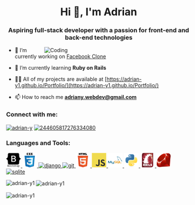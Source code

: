 <h1 align="center">Hi 👋, I'm Adrian</h1>
<h3 align="center">Aspiring full-stack developer with a passion for front-end and back-end technologies</h3>
<img align="right" alt="Coding" width="400" src="https://media2.giphy.com/media/v1.Y2lkPTc5MGI3NjExZTcxNzM4N2ZmMjlhOGM1Y2VkZWM2NDM2YmM4NjJmMTgwYTkzNGVkZSZlcD12MV9pbnRlcm5hbF9naWZzX2dpZklkJmN0PWc/qgQUggAC3Pfv687qPC/giphy.gif">

<!--- <p align="left"> <img src="https://komarev.com/ghpvc/?username=adrian-y1&label=Profile%20views&color=0e75b6&style=flat" alt="adrian-y1" /> </p> -->

- 🔭 I’m currently working on [Facebook Clone](https://github.com/adrian-y1/odin-facebook)

- 🌱 I’m currently learning **Ruby on Rails**

- 👨‍💻 All of my projects are available at [https://adrian-y1.github.io/Portfolio/](https://adrian-y1.github.io/Portfolio/)

- 📫 How to reach me **adriany.webdev@gmail.com**

<h3 align="left">Connect with me:</h3>
<p align="left">
<a href="https://stackoverflow.com/users/adrian-y" target="blank"><img align="center" src="https://raw.githubusercontent.com/rahuldkjain/github-profile-readme-generator/master/src/images/icons/Social/stack-overflow.svg" alt="adrian-y" height="30" width="40" /></a>
<a href="https://discord.gg/244605817276334080" target="blank"><img align="center" src="https://raw.githubusercontent.com/rahuldkjain/github-profile-readme-generator/master/src/images/icons/Social/discord.svg" alt="244605817276334080" height="30" width="40" /></a>
</p>

<h3 align="left">Languages and Tools:</h3>
<p align="left"> <a href="https://getbootstrap.com" target="_blank" rel="noreferrer"> <img src="https://raw.githubusercontent.com/devicons/devicon/master/icons/bootstrap/bootstrap-plain-wordmark.svg" alt="bootstrap" width="40" height="40"/> </a> <a href="https://www.w3schools.com/css/" target="_blank" rel="noreferrer"> <img src="https://raw.githubusercontent.com/devicons/devicon/master/icons/css3/css3-original-wordmark.svg" alt="css3" width="40" height="40"/> </a> <a href="https://www.djangoproject.com/" target="_blank" rel="noreferrer"> <img src="https://cdn.worldvectorlogo.com/logos/django.svg" alt="django" width="40" height="40"/> </a> <a href="https://git-scm.com/" target="_blank" rel="noreferrer"> <img src="https://www.vectorlogo.zone/logos/git-scm/git-scm-icon.svg" alt="git" width="40" height="40"/> </a> <a href="https://www.w3.org/html/" target="_blank" rel="noreferrer"> <img src="https://raw.githubusercontent.com/devicons/devicon/master/icons/html5/html5-original-wordmark.svg" alt="html5" width="40" height="40"/> </a> <a href="https://developer.mozilla.org/en-US/docs/Web/JavaScript" target="_blank" rel="noreferrer"> <img src="https://raw.githubusercontent.com/devicons/devicon/master/icons/javascript/javascript-original.svg" alt="javascript" width="40" height="40"/> </a> <a href="https://www.mysql.com/" target="_blank" rel="noreferrer"> <img src="https://raw.githubusercontent.com/devicons/devicon/master/icons/mysql/mysql-original-wordmark.svg" alt="mysql" width="40" height="40"/> </a> <a href="https://www.python.org" target="_blank" rel="noreferrer"> <img src="https://raw.githubusercontent.com/devicons/devicon/master/icons/python/python-original.svg" alt="python" width="40" height="40"/> </a> <a href="https://rubyonrails.org" target="_blank" rel="noreferrer"> <img src="https://raw.githubusercontent.com/devicons/devicon/master/icons/rails/rails-original-wordmark.svg" alt="rails" width="40" height="40"/> </a> <a href="https://www.ruby-lang.org/en/" target="_blank" rel="noreferrer"> <img src="https://raw.githubusercontent.com/devicons/devicon/master/icons/ruby/ruby-original.svg" alt="ruby" width="40" height="40"/> </a> <a href="https://www.sqlite.org/" target="_blank" rel="noreferrer"> <img src="https://www.vectorlogo.zone/logos/sqlite/sqlite-icon.svg" alt="sqlite" width="40" height="40"/> </a> </p>

<p><img align="left" src="https://github-readme-stats.vercel.app/api/top-langs?username=adrian-y1&show_icons=true&locale=en&layout=compact" alt="adrian-y1" /></p>

<p>&nbsp;<img align="center" src="https://github-readme-stats.vercel.app/api?username=adrian-y1&show_icons=true&locale=en" alt="adrian-y1" /></p>

<p><img align="center" src="https://github-readme-streak-stats.herokuapp.com/?user=adrian-y1&" alt="adrian-y1" /></p>
